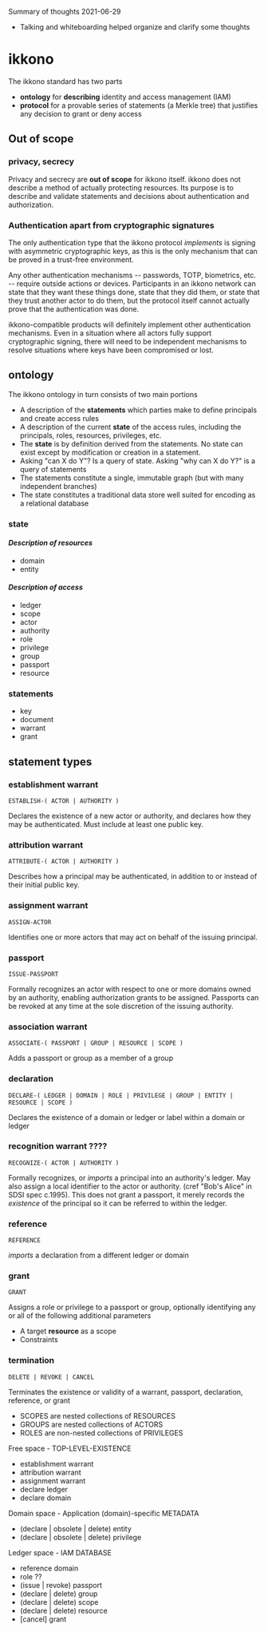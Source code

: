 Summary of thoughts 2021-06-29

- Talking and whiteboarding helped organize and clarify some thoughts 

# ikkono

The ikkono standard has two parts
 - **ontology** for **describing** identity and access management (IAM)
 - **protocol** for a provable series of statements (a Merkle tree) that justifies any decision to grant or deny access

## Out of scope
### privacy, secrecy
Privacy and secrecy are **out of scope** for ikkono itself. ikkono does not describe a method of actually protecting resources. Its purpose is to describe and validate statements and decisions about authentication and authorization.

### Authentication apart from cryptographic signatures
The only authentication type that the ikkono protocol *implements* is signing with asymmetric cryptographic keys, as this is the only mechanism that can be proved in a trust-free environment.

Any other authentication mechanisms -- passwords, TOTP, biometrics, etc. -- require outside actions or devices. Participants in an ikkono network can state that they want these things done, state that they did them, or state that they trust another actor to do them, but the protocol itself cannot actually prove that the authentication was done.

ikkono-compatible products will definitely implement other authentication mechanisms. Even in a situation where all actors fully support cryptographic signing, there will need to be independent mechanisms to resolve situations where keys have been compromised or lost.

## ontology

The ikkono ontology in turn consists of two main portions

 - A description of the **statements** which parties make to define principals and create access rules
 - A description of the current **state** of the access rules, including the principals, roles, resources, privileges, etc.
 - The **state** is by definition derived from the statements. No state can exist except by modification or creation in a statement.
 - Asking "can X do Y"? Is a query of state. Asking "why can X do Y?" is a query of statements
 - The statements constitute a single, immutable graph (but with many independent branches)
 - The state constitutes a traditional data store well suited for encoding as a relational database

### state

#### *Description of resources*
  - domain
  - entity

#### *Description of access*
  - ledger
  - scope
  - actor
  - authority
  - role
  - privilege
  - group
  - passport
  - resource

### statements
  - key
  - document
  - warrant
  - grant

## statement types

### establishment warrant

`ESTABLISH-( ACTOR | AUTHORITY )`

Declares the existence of a new actor or authority, and declares how they may be authenticated. Must include at least one public key.

### attribution warrant

`ATTRIBUTE-( ACTOR | AUTHORITY )`

Describes how a principal may be authenticated, in addition to or instead of their initial public key.

### assignment warrant

`ASSIGN-ACTOR`

Identifies one or more actors that may act on behalf of the issuing principal.

### passport

`ISSUE-PASSPORT`

Formally recognizes an actor with respect to one or more domains owned by an authority, enabling authorization grants to be assigned. Passports can be revoked at any time at the sole discretion of the issuing authority.

### association warrant

`ASSOCIATE-( PASSPORT | GROUP | RESOURCE | SCOPE )`

Adds a passport or group as a member of a group

### declaration

`DECLARE-( LEDGER | DOMAIN | ROLE | PRIVILEGE | GROUP | ENTITY | RESOURCE | SCOPE )`

Declares the existence of a domain or ledger or label within a domain or ledger

### recognition warrant ????

`RECOGNIZE-( ACTOR | AUTHORITY )`

Formally recognizes, or *imports* a principal into an authority's ledger. May also assign a local identifier to the actor or authority. (cref "Bob's Alice" in SDSI spec c.1995). This does not grant a passport, it merely records the *existence* of the principal so it can be referred to within the ledger.

### reference

`REFERENCE`

*imports* a declaration from a different ledger or domain

### grant

`GRANT`

Assigns a role or privilege to a passport or group, optionally identifying any or all of the following additional parameters
 - A target **resource** as a scope
 - Constraints

### termination

`DELETE | REVOKE | CANCEL`

Terminates the existence or validity of a warrant, passport, declaration, reference, or grant

- SCOPES are nested collections     of RESOURCES
- GROUPS are nested collections     of ACTORS
- ROLES  are non-nested collections of PRIVILEGES

Free space - TOP-LEVEL-EXISTENCE
- establishment warrant
- attribution warrant
- assignment warrant
- declare ledger
- declare domain

Domain space - Application (domain)-specific METADATA
- (declare | obsolete | delete) entity
- (declare | obsolete | delete) privilege

Ledger space - IAM DATABASE
- reference domain
- role ??
- (issue | revoke) passport
- (declare | delete) group
- (declare | delete) scope
- (declare | delete) resource
- [cancel] grant
